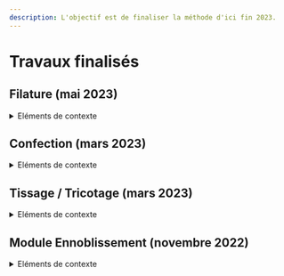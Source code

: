 ```yaml
---
description: L'objectif est de finaliser la méthode d'ici fin 2023.
---
```


# Travaux finalisés

## Filature (mai 2023)

<details>

<summary>Eléments de contexte </summary>

La modélisation de l'étape de Filature était limitée car le socle technique historique (Base Impacts) ne permettait pas de différencier les procédés Matière et Filature. Ces derniers étaient regroupés dans des procédés génériques.

L'étape de filature est complexe car les propriétés recherchées par le donneur d'ordre sont nombreuses (coût, finesse, élasticité, régularité, etc.).&#x20;

La prise en compte de paramètres plus précis pour cette étape fut nécessaire afin de mieux refléter/différencier les réalités métier. Illustration de paramètres pris en compte :&#x20;

* procédé utilisé (Filature vs Filage)
* technique de filature (open-end vs ring)
* titrage du fil&#x20;

**Support de travail (illustratif)**\
[**https://docs.google.com/presentation/d/1NKjkK9IiWRp7aMC\_lmG6cju2XWMgExHR5t-\_GTsq\_jY/edit?usp=sharing**](https://docs.google.com/presentation/d/1NKjkK9IiWRp7aMC\_lmG6cju2XWMgExHR5t-\_GTsq\_jY/edit?usp=sharing)

</details>

## Confection (mars 2023)

<details>

<summary>Eléments de contexte </summary>

L'étape de confection constitue un enjeu majeur pour les entreprises à plusieurs égards :&#x20;

* la découpe implique des chutes (on parle d'emploi-matière) qui impactent d'autant la quantité de matière à produire,
* le temps-homme est élevé (et donc le coût de production) car l'assemblage des parties d'un vêtement est complexe et généralement effectué manuellement.

D'un point de vue environnemental, ces deux réalités peuvent être significatives dans une ACV.&#x20;

Dès lors, appréhender correctement ces paramètres (% pertes & temps-minute <=> kWh) est clé.

**Exemple de questions/enjeux abordés avec les experts de l'industrie**

* Quels sont les temps-minutes / SMV de vos vêtements ( # de minutes de confection) ?
* Avez-vous déjà estimé la consommation d’électricité de vos vêtements sur l’étape confection ?
* Quels sont vos taux de chute/pertes lors de la découpe/confection ?&#x20;

**Support de travail (illustratif)**\
[https://docs.google.com/presentation/d/1KhKaYWgYFO4pTx0AfE3RcErAU9fkl1Iw\_t9MdmJi9xk/edit?usp=sharing](https://docs.google.com/presentation/d/1KhKaYWgYFO4pTx0AfE3RcErAU9fkl1Iw\_t9MdmJi9xk/edit?usp=sharing)

</details>

## Tissage / Tricotage (mars 2023)

<details>

<summary>Eléments de contexte </summary>

L'étape tissage/tricotage contribue de manière significative à l'impact environnemental global d'un vêtement (entre 2% et 15% en moyenne); principalement du fait de la consommation d'électricité nécessaire pour actionner les machines.&#x20;

Ecobalyse mène des travaux poussés sur cette étape avec différents experts de l'industrie afin de retranscrire les réalités industrielles dans l'outil.&#x20;

**Exemple de questions/enjeux abordés avec les experts de l'industrie**

* Quelles sont les consommations moyennes d'électricitité (kWh / kg) constatées sur les principales machines de tissage et de tricotage ?&#x20;
* Quels sont les principaux procédés/techniques de tissage et tricotage utilisés dans l'industrie ?
* Quels sont les principaux grammages (g/m2) de tissu utilisés dans l'industrie ?
* Pourquoi à masse constante (1 kg) les procédés de tricotage consomment-ils généralement moins d'énergie (MJ) que ceux de tissage ?
* \[...]

**Support de travail (illustratif)** [https://docs.google.com/presentation/d/1y5Qkbz1IOwQB5678qgTio\_1fon1Cj9hHFQIfe4lm5y4/edit?usp=sharing](https://docs.google.com/presentation/d/1y5Qkbz1IOwQB5678qgTio\_1fon1Cj9hHFQIfe4lm5y4/edit?usp=sharing)

</details>

## Module Ennoblissement (novembre 2022)

<details>

<summary>Eléments de contexte </summary>

Les étapes d'ennoblissement (pré-traitement, teinture, finition) contribuent de manière élevée à l'impact environnemental global d'un vêtement.

Quelques données chiffrées :&#x20;

* Changement climatique (kg CO2 eq.) => entre 10% et 40% du total&#x20;
* Ecotoxicité aquatique => l'industrie Textile contribue de manière significative sur la pollution aquatique dans le monde (les chiffres proposés dans la littérature spécialisée varient entre 10% et 20%).&#x20;

**Exemple de questions/enjeux abordés avec les experts de l'industrie**

* De quelle manière le choix des fibres (cellulosique, synthétique, etc.) influe-t-il sur les procédés ?&#x20;
* Quels sont les principaux procédés (discontinu vs continu) et technologies (jet, batch, etc.) de teinture utilisés par type de vêtement/tissu ?
* Quels sont les principaux procédés d'impression utilisés dans l'industrie ?
* Comment s'effectue le choix du support de teinture (sur bourre/fil/tissu/article) ?
* Quelles sont les compositions chimiques des principaux bains de teinture utilisés dans l'industrie ?
* &#x20;\[...]

**Support de travail (illustratif)** [https://docs.google.com/presentation/d/1\_0nDBLbwXsdeb\_u9JdoawuPg3CiWNwzkhSDTwPGiTt4/edit?usp=sharing](https://docs.google.com/presentation/d/1\_0nDBLbwXsdeb\_u9JdoawuPg3CiWNwzkhSDTwPGiTt4/edit?usp=sharing)

</details>

